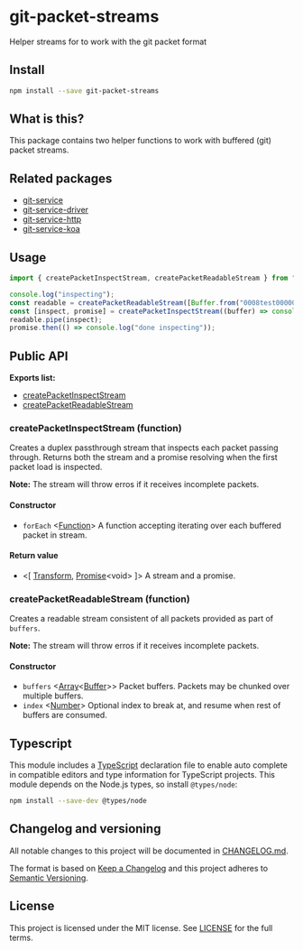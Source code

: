 # git-packet-streams

Helper streams for to work with the git packet format

## Install

```sh
npm install --save git-packet-streams
```

## What is this?

This package contains two helper functions to work with buffered (git) packet streams.

## Related packages

- [git-service](.)
- [git-service-driver](.)
- [git-service-http](.)
- [git-service-koa](.)

## Usage

```js
import { createPacketInspectStream, createPacketReadableStream } from "git-packet-streams";

console.log("inspecting");
const readable = createPacketReadableStream([Buffer.from("0008test00000007abc")]);
const [inspect, promise] = createPacketInspectStream((buffer) => console.log(buffer.toString("utf8", 4));
readable.pipe(inspect);
promise.then(() => console.log("done inspecting"));
```

## Public API

**Exports list:**

- [createPacketInspectStream](.)
- [createPacketReadableStream](.)

### **createPacketInspectStream** (function)

Creates a duplex passthrough stream that inspects each packet passing through.
Returns both the stream and a promise resolving when the first packet load is
inspected.

**Note:** The stream will throw erros if it receives incomplete packets.

#### Constructor

- `forEach`
  \<[Function](.)>
  A function accepting iterating over each buffered packet in stream.

#### Return value

- \<\[ [Transform](.), [Promise](.)\<void> \]>
  A stream and a promise.

### **createPacketReadableStream** (function)

Creates a readable stream consistent of all packets provided as part of `buffers`.

**Note:** The stream will throw erros if it receives incomplete packets.

#### Constructor

- `buffers`
  \<[Array](.)\<[Buffer](.)>>
  Packet buffers. Packets may be chunked over multiple buffers.
- `index`
  \<[Number](.)>
  Optional index to break at, and resume when rest of buffers are consumed.

## Typescript

This module includes a [TypeScript](https://www.typescriptlang.org/)
declaration file to enable auto complete in compatible editors and type
information for TypeScript projects. This module depends on the Node.js
types, so install `@types/node`:

```sh
npm install --save-dev @types/node
```

## Changelog and versioning

All notable changes to this project will be documented in [CHANGELOG.md](./CHANGELOG.md).

The format is based on [Keep a Changelog](http://keepachangelog.com/en/1.0.0/)
and this project adheres to [Semantic Versioning](http://semver.org/spec/v2.0.0.html).

## License

This project is licensed under the MIT license. See [LICENSE](./LICENSE) for the full terms.
